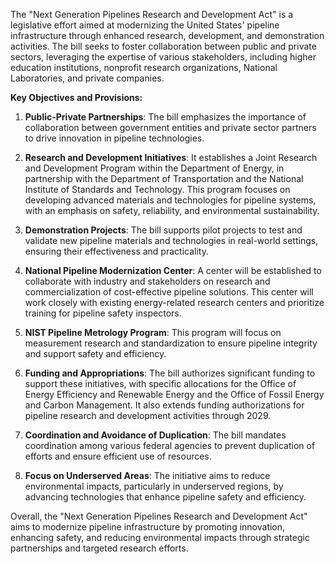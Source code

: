 The "Next Generation Pipelines Research and Development Act" is a legislative effort aimed at modernizing the United States' pipeline infrastructure through enhanced research, development, and demonstration activities. The bill seeks to foster collaboration between public and private sectors, leveraging the expertise of various stakeholders, including higher education institutions, nonprofit research organizations, National Laboratories, and private companies.

**Key Objectives and Provisions:**

1. **Public-Private Partnerships**: The bill emphasizes the importance of collaboration between government entities and private sector partners to drive innovation in pipeline technologies.

2. **Research and Development Initiatives**: It establishes a Joint Research and Development Program within the Department of Energy, in partnership with the Department of Transportation and the National Institute of Standards and Technology. This program focuses on developing advanced materials and technologies for pipeline systems, with an emphasis on safety, reliability, and environmental sustainability.

3. **Demonstration Projects**: The bill supports pilot projects to test and validate new pipeline materials and technologies in real-world settings, ensuring their effectiveness and practicality.

4. **National Pipeline Modernization Center**: A center will be established to collaborate with industry and stakeholders on research and commercialization of cost-effective pipeline solutions. This center will work closely with existing energy-related research centers and prioritize training for pipeline safety inspectors.

5. **NIST Pipeline Metrology Program**: This program will focus on measurement research and standardization to ensure pipeline integrity and support safety and efficiency.

6. **Funding and Appropriations**: The bill authorizes significant funding to support these initiatives, with specific allocations for the Office of Energy Efficiency and Renewable Energy and the Office of Fossil Energy and Carbon Management. It also extends funding authorizations for pipeline research and development activities through 2029.

7. **Coordination and Avoidance of Duplication**: The bill mandates coordination among various federal agencies to prevent duplication of efforts and ensure efficient use of resources.

8. **Focus on Underserved Areas**: The initiative aims to reduce environmental impacts, particularly in underserved regions, by advancing technologies that enhance pipeline safety and efficiency.

Overall, the "Next Generation Pipelines Research and Development Act" aims to modernize pipeline infrastructure by promoting innovation, enhancing safety, and reducing environmental impacts through strategic partnerships and targeted research efforts.
